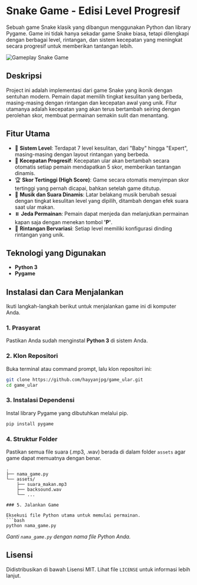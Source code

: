 # Snake Game - Edisi Level Progresif

Sebuah game Snake klasik yang dibangun menggunakan Python dan library Pygame. Game ini tidak hanya sekadar game Snake biasa, tetapi dilengkapi dengan berbagai level, rintangan, dan sistem kecepatan yang meningkat secara progresif untuk memberikan tantangan lebih.

![Gameplay Snake Game](https://user-images.githubusercontent.com/2646532/121356963-df5f6180-c97c-11eb-9c29-399a99787a17.gif)



## Deskripsi

Project ini adalah implementasi dari game Snake yang ikonik dengan sentuhan modern. Pemain dapat memilih tingkat kesulitan yang berbeda, masing-masing dengan rintangan dan kecepatan awal yang unik. Fitur utamanya adalah kecepatan yang akan terus bertambah seiring dengan perolehan skor, membuat permainan semakin sulit dan menantang.


## Fitur Utama

-   🐍 **Sistem Level**: Terdapat 7 level kesulitan, dari "Baby" hingga "Expert", masing-masing dengan layout rintangan yang berbeda.
-   🚀 **Kecepatan Progresif**: Kecepatan ular akan bertambah secara otomatis setiap pemain mendapatkan 5 skor, memberikan tantangan dinamis.
-   🏆 **Skor Tertinggi (High Score)**: Game secara otomatis menyimpan skor tertinggi yang pernah dicapai, bahkan setelah game ditutup.
-   🎵 **Musik dan Suara Dinamis**: Latar belakang musik berubah sesuai dengan tingkat kesulitan level yang dipilih, ditambah dengan efek suara saat ular makan.
-   ⏸️ **Jeda Permainan**: Pemain dapat menjeda dan melanjutkan permainan kapan saja dengan menekan tombol **'P'**.
-   🧱 **Rintangan Bervariasi**: Setiap level memiliki konfigurasi dinding rintangan yang unik.


## Teknologi yang Digunakan

-   **Python 3**
-   **Pygame**


## Instalasi dan Cara Menjalankan

Ikuti langkah-langkah berikut untuk menjalankan game ini di komputer Anda.

### 1. Prasyarat

Pastikan Anda sudah menginstal **Python 3** di sistem Anda.

### 2. Klon Repositori

Buka terminal atau command prompt, lalu klon repositori ini:
```bash
git clone https://github.com/hayyanjpg/game_ular.git
cd game_ular
```

### 3. Instalasi Dependensi

Instal library Pygame yang dibutuhkan melalui pip.
```bash
pip install pygame
```

### 4. Struktur Folder

Pastikan semua file suara (.mp3, .wav) berada di dalam folder `assets` agar game dapat memuatnya dengan benar.
```
.
├── nama_game.py
└── assets/
    ├── suara_makan.mp3
    ├── backsound.wav
    └── ...

### 5. Jalankan Game

Eksekusi file Python utama untuk memulai permainan.
```bash
python nama_game.py
```
*Ganti `nama_game.py` dengan nama file Python Anda.*


## Lisensi

Didistribusikan di bawah Lisensi MIT. Lihat file `LICENSE` untuk informasi lebih lanjut.
